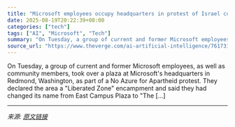 ```yaml
---
title: "Microsoft employees occupy headquarters in protest of Israel contracts"
date: 2025-08-19T20:22:39+08:00
categories: ["tech"]
tags: ["AI", "Microsoft", "Tech"]
summary: "On Tuesday, a group of current and former Microsoft employees, as well as community members, took over a plaza at Microsoft's headquarters in Redmond, Washington, as part of a No Azure for Apartheid p"
source_url: "https://www.theverge.com/ai-artificial-intelligence/761731/pro-palestinian-protests-microsoft-headquarters-redmond-washington-no-azure-tech-for-apartheid"
---
```


On Tuesday, a group of current and former Microsoft employees, as well as community members, took over a plaza at Microsoft's headquarters in Redmond, Washington, as part of a No Azure for Apartheid protest. They declared the area a "Liberated Zone" encampment and said they had changed its name from East Campus Plaza to "The [&#8230;]

---

*来源: [原文链接](https://www.theverge.com/ai-artificial-intelligence/761731/pro-palestinian-protests-microsoft-headquarters-redmond-washington-no-azure-tech-for-apartheid)*

